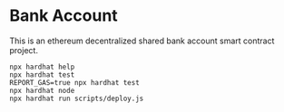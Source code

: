 # Bank Account 

This is an ethereum decentralized shared bank account smart contract project. 

```shell
npx hardhat help
npx hardhat test
REPORT_GAS=true npx hardhat test
npx hardhat node
npx hardhat run scripts/deploy.js
```
